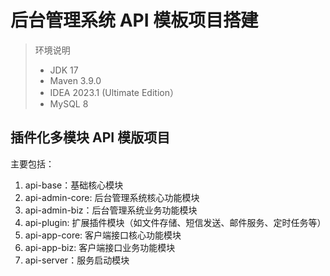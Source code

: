 # 后台管理系统 API 模板项目搭建
> 环境说明
> - JDK 17
> - Maven 3.9.0
> - IDEA 2023.1 (Ultimate Edition）
> - MySQL 8

## 插件化多模块 API 模版项目
主要包括：
1. api-base：基础核心模块
2. api-admin-core: 后台管理系统核心功能模块
3. api-admin-biz：后台管理系统业务功能模块
4. api-plugin: 扩展插件模块（如文件存储、短信发送、邮件服务、定时任务等）
5. api-app-core: 客户端接口核心功能模块
6. api-app-biz: 客户端接口业务功能模块
7. api-server：服务启动模块
